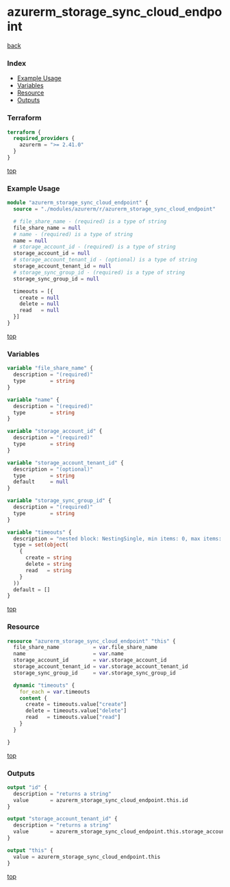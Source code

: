 # azurerm_storage_sync_cloud_endpoint

[back](../azurerm.md)

### Index

- [Example Usage](#example-usage)
- [Variables](#variables)
- [Resource](#resource)
- [Outputs](#outputs)

### Terraform

```terraform
terraform {
  required_providers {
    azurerm = ">= 2.41.0"
  }
}
```

[top](#index)

### Example Usage

```terraform
module "azurerm_storage_sync_cloud_endpoint" {
  source = "./modules/azurerm/r/azurerm_storage_sync_cloud_endpoint"

  # file_share_name - (required) is a type of string
  file_share_name = null
  # name - (required) is a type of string
  name = null
  # storage_account_id - (required) is a type of string
  storage_account_id = null
  # storage_account_tenant_id - (optional) is a type of string
  storage_account_tenant_id = null
  # storage_sync_group_id - (required) is a type of string
  storage_sync_group_id = null

  timeouts = [{
    create = null
    delete = null
    read   = null
  }]
}
```

[top](#index)

### Variables

```terraform
variable "file_share_name" {
  description = "(required)"
  type        = string
}

variable "name" {
  description = "(required)"
  type        = string
}

variable "storage_account_id" {
  description = "(required)"
  type        = string
}

variable "storage_account_tenant_id" {
  description = "(optional)"
  type        = string
  default     = null
}

variable "storage_sync_group_id" {
  description = "(required)"
  type        = string
}

variable "timeouts" {
  description = "nested block: NestingSingle, min items: 0, max items: 0"
  type = set(object(
    {
      create = string
      delete = string
      read   = string
    }
  ))
  default = []
}
```

[top](#index)

### Resource

```terraform
resource "azurerm_storage_sync_cloud_endpoint" "this" {
  file_share_name           = var.file_share_name
  name                      = var.name
  storage_account_id        = var.storage_account_id
  storage_account_tenant_id = var.storage_account_tenant_id
  storage_sync_group_id     = var.storage_sync_group_id

  dynamic "timeouts" {
    for_each = var.timeouts
    content {
      create = timeouts.value["create"]
      delete = timeouts.value["delete"]
      read   = timeouts.value["read"]
    }
  }

}
```

[top](#index)

### Outputs

```terraform
output "id" {
  description = "returns a string"
  value       = azurerm_storage_sync_cloud_endpoint.this.id
}

output "storage_account_tenant_id" {
  description = "returns a string"
  value       = azurerm_storage_sync_cloud_endpoint.this.storage_account_tenant_id
}

output "this" {
  value = azurerm_storage_sync_cloud_endpoint.this
}
```

[top](#index)